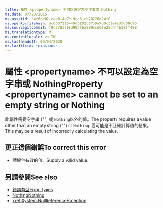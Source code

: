 ```yaml
---
title: 屬性 <propertyname> 不可以設定為空字串或 Nothing
ms.date: 07/20/2015
ms.assetid: c4f6ceb2-cee0-4e79-9cc6-cb20276d24f8
ms.openlocfilehash: dc8637215449d5292b57b9a7d9c39e0e35d88c96
ms.sourcegitcommit: f8c270376ed905f6a8896ce0fe25b4f4b38ff498
ms.translationtype: MT
ms.contentlocale: zh-TW
ms.lasthandoff: 06/04/2020
ms.locfileid: "84358305"
---
```

# <a name="property-propertyname-cannot-be-set-to-an-empty-string-or-nothing"></a><span data-ttu-id="865da-102">屬性 \<propertyname> 不可以設定為空字串或 Nothing</span><span class="sxs-lookup"><span data-stu-id="865da-102">Property \<propertyname> cannot be set to an empty string or Nothing</span></span>
<span data-ttu-id="865da-103">此屬性需要空字串 ("") 或 `Nothing`以外的值。</span><span class="sxs-lookup"><span data-stu-id="865da-103">The property requires a value other than an empty string ("") or `Nothing`.</span></span> <span data-ttu-id="865da-104">這可能是不正確計算值的結果。</span><span class="sxs-lookup"><span data-stu-id="865da-104">This may be a result of incorrectly calculating the value.</span></span>  
  
## <a name="to-correct-this-error"></a><span data-ttu-id="865da-105">更正這個錯誤</span><span class="sxs-lookup"><span data-stu-id="865da-105">To correct this error</span></span>  
  
- <span data-ttu-id="865da-106">請提供有效的值。</span><span class="sxs-lookup"><span data-stu-id="865da-106">Supply a valid value.</span></span>  
  
## <a name="see-also"></a><span data-ttu-id="865da-107">另請參閱</span><span class="sxs-lookup"><span data-stu-id="865da-107">See also</span></span>

- [<span data-ttu-id="865da-108">錯誤類型</span><span class="sxs-lookup"><span data-stu-id="865da-108">Error Types</span></span>](../programming-guide/language-features/error-types.md)
- [<span data-ttu-id="865da-109">Nothing</span><span class="sxs-lookup"><span data-stu-id="865da-109">Nothing</span></span>](../language-reference/nothing.md)
- <xref:System.NullReferenceException>
